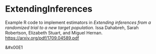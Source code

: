 # ExtendingInferences
Example R code to implement estimators in *Extending inferences from a randomized trial to a new target population.* Issa Dahabreh, Sarah Robertson, Elizabeth Stuart, and Miguel Hernan. https://arxiv.org/pdf/1709.04589.pdf


&#x00E1
